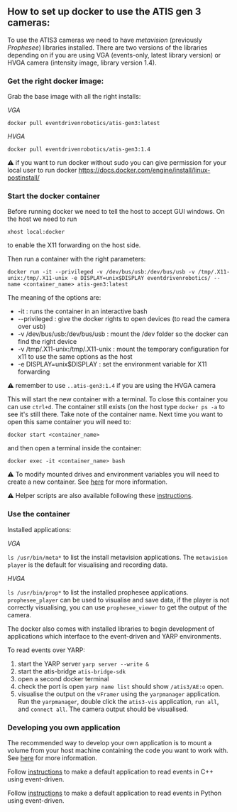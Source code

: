 ## How to set up docker to use the ATIS gen 3 cameras:

To use the ATIS3 cameras we need to have *metavision* (previously *Prophesee*) libraries installed. There are two versions of the libraries depending on if you are using VGA (events-only, latest library version) or HVGA camera (intensity image, library version 1.4).

### Get the right docker image:

Grab the base image with all the right installs:

*VGA*

`docker pull eventdrivenrobotics/atis-gen3:latest`
 
*HVGA*

`docker pull eventdrivenrobotics/atis-gen3:1.4`

:warning: if you want to run docker without sudo you can give permission for your local user to run docker https://docs.docker.com/engine/install/linux-postinstall/

### Start the docker container

Before running docker we need to tell the host to accept GUI windows. On the host we need to run

`xhost local:docker`

to enable the X11 forwarding on the host side.

Then run a container with the right parameters:

`docker run -it --privileged -v /dev/bus/usb:/dev/bus/usb -v /tmp/.X11-unix:/tmp/.X11-unix -e DISPLAY=unix$DISPLAY eventdrivenrobotics/ --name <container_name> atis-gen3:latest`

The meaning of the options are:
* -it : runs the container in an interactive bash
* --privileged : give the docker rights to open devices (to read the camera over usb)
* -v /dev/bus/usb:/dev/bus/usb : mount the /dev folder so the docker can find the right device
* -v /tmp/.X11-unix:/tmp/.X11-unix : mount the temporary configuration for x11 to use the same options as the host
* -e DISPLAY=unix$DISPLAY : set the environment variable for X11 forwarding

:warning: remember to use `..atis-gen3:1.4` if you are using the HVGA camera

This will start the new container with a terminal. To close this container you can use `ctrl+d`. The container still exists (on the host type `docker ps -a` to see it's still there. Take note of the container name. Next time you want to open this same container you will need to:

`docker start <container_name>`

and then open a terminal inside the container:

`docker exec -it <container_name> bash`

:warning: To modify mounted drives and environment variables you will need to create a new container. See [here](https://docs.docker.com/storage/volumes/) for more information.

:warning: Helper scripts are also available following these [instructions](https://github.com/event-driven-robotics/docker-resources#getting-helpers-to-easily-run-and-start-your-containers-linux-only).

### Use the container

Installed applications:

*VGA*

`ls /usr/bin/meta*` to list the install metavision applications. The `metavision player` is the default for visualising and recording data.

*HVGA*

`ls /usr/bin/prop*` to list the installed prophesee applications. `prophesee_player` can be used to visualise and save data, if the player is not correctly visualising, you can use `prophesee_viewer` to get the output of the camera.

The docker also comes with installed libraries to begin development of applications which interface to the event-driven and YARP environments.

To read events over YARP:

1. start the YARP server `yarp server --write &`
2. start the atis-bridge `atis-bridge-sdk`
3. open a second docker terminal
3. check the port is open `yarp name list` should show `/atis3/AE:o` open.
4. visualise the output on the `vFramer` using the `yarpmanager` application. Run the `yarpmanager`, double click the `atis3-vis` application, `run all`, and `connect all`. The camera output should be visualised.

### Developing you own application

The recommended way to develop your own application is to mount a volume from your host machine containing the code you want to work with. See [here](https://docs.docker.com/storage/volumes/) for more information.

Follow [instructions](https://github.com/robotology/event-driven/tree/master/documentation/example-module) to make a default application to read events in C++ using event-driven.

Follow [instructions](https://github.com/robotology/event-driven/tree/master/documentation/example-module-py) to make a default application to read events in Python using event-driven.





